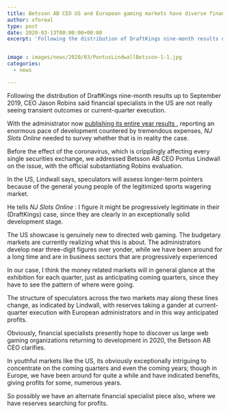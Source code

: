 ```yaml
---
title: Betsson AB CEO US and European gaming markets have diverse financial specialist compositions
author: xforeal 
type: post
date: 2020-03-13T00:00:00+00:00
excerpt: 'Following the distribution of DraftKings nine-month results up to September 2019, CEO Jason Robins said speculators in the US are not really seeing momentary outcomes or current-quarter performance '


image : images/news/2020/03/PontusLindwallBetsson-1-1.jpg
categories:
  - news

---
```

Following the distribution of DraftKings nine-month results up to September 2019, CEO Jason Robins said financial specialists in the US are not really seeing transient outcomes or current-quarter execution. 

With the administrator now <a href="https://gamingamerica.com/news/379/draftkings-reports-43-revenue-increase-in-fy2019" rel="noopener noreferrer" target="_blank">publishing its entire year results </a>, reporting an enormous pace of development countered by tremendous expenses, _NJ Slots Online_ needed to survey whether that is in reality the case. 

Before the effect of the coronavirus, which is cripplingly affecting every single securities exchange, we addressed Betsson AB CEO Pontus Lindwall on the issue, with the official substantiating Robins evaluation. 

In the US, Lindwall says, speculators will assess longer-term pointers because of the general young people of the legitimized sports wagering market. 

He tells _NJ Slots Online_ : I figure it might be progressively legitimate in their (DraftKings) case, since they are clearly in an exceptionally solid development stage. 

The US showcase is genuinely new to directed web gaming. The budgetary markets are currently realizing what this is about. The administrators develop near three-digit figures over yonder, while we have been around for a long time and are in business sectors that are progressively experienced 

In our case, I think the money related markets will in general glance at the exhibition for each quarter, just as anticipating coming quarters, since they have to see the pattern of where were going. 

The structure of speculators across the two markets may along these lines change, as indicated by Lindwall, with reserves taking a gander at current-quarter execution with European administrators and in this way anticipated profits. 

Obviously, financial specialists presently hope to discover us large web gaming organizations returning to development in 2020, the Betsson AB CEO clarifies. 

In youthful markets like the US, its obviously exceptionally intriguing to concentrate on the coming quarters and even the coming years; though in Europe, we have been around for quite a while and have indicated benefits, giving profits for some, numerous years. 

So possibly we have an alternate financial specialist piece also, where we have reserves searching for profits.